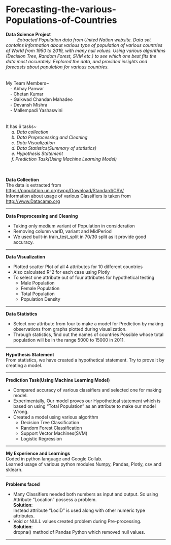# **Forecasting-the-various-Populations-of-Countries**
**Data Science Project** <br/>
&emsp; &emsp; _Extracted Population data from United Nation website. Data set contains information about various type of population of various countries of World from 1950 to 2019, with many null values. Using various algorithms (Decision Tree, Random Forest, SVM etc.) to see which one best fits the data most accurately. Explored the data, and provided insights and forecasts about population for various countries._<br/> <br/> <br/>
My Team Members~<br/>
&emsp;- Abhay Panwar<br/>
&emsp;- Chetan Kumar<br/>
&emsp;- Gaikwad Chandan Mahadeo<br/>
&emsp;- Devansh Mishra<br/>
&emsp;- Mallempadi Yashaswini<br/>
<br/>
<br/>
It has 6 tasks~<br/>
  &emsp; _a. Data collection <br/>
  &emsp; b. Data Preprocessing and Cleaning <br/>
  &emsp; c. Data Visualization<br/>
  &emsp; d. Data Statistics(Summary of statistics)<br/>
  &emsp; e. Hypothesis Statement<br/>
  &emsp; f. Prediction Task(Using Machine Learning Model)_<br/>
<br/>
<br/>

**Data Collection**
<br/>
The data is extracted from https://population.un.org/wpp/Download/Standard/CSV/ <br/>
Information about usage of various Classifiers is taken from http://www.Datacamp.org <br/>
- - - -

**Data Preprocessing and Cleaning** <br/>

- Taking only medium variant of Population in consideration<br/>
- Removing column varID, variant and MidPeriod<br/>
- We used built-in train_test_split in 70/30 split as it provide good accuracy.<br/>
- - - -

**Data Visualization** <br/>
- Plotted scatter Plot of all 4 attributes for 10 different countries<br/>
- Also calculated R^2 for each case using Plotly<br/>
- To select one attribute out of four attributes for hypothetical testing<br/> 
  - Male Population<br/> 
  - Female Population<br/> 
  - Total Population<br/>
  - Population Density<br/>
- - - -

**Data Statistics** <br/>
- Select one attribute from four to make a model for Prediction by making observations from graphs plotted during visualization.<br/>
- Through statistics, find out the names of countries Possible whose total population will be in the range 5000 to 15000 in 2011.<br/>
- - - -

**Hypothesis Statement**
<br/>
From statistics, we have created a hypothetical statement. Try to prove it by creating a model.<br/>
- - - -

**Prediction Task(Using Machine Learning Model)**
<br/>
- Compared accuracy of various classifiers and selected one for making model.
- Experimentally, Our model proves our Hypothetical statement which is based on using “Total Population” as an attribute to make our model Wrong.<br/>
- Created a model using various algorithm<br/>
  - Decision Tree Classification<br/>
  - Random Forest Classification<br/>
  - Support Vector Machines(SVM)
  - Logistic Regression<br/>

- - - -
**My Experience and Learnings**<br/>
Coded in python language and Google Collab.<br/>
Learned usage of various python modules Numpy, Pandas, Plotly, csv and sklearn.<br/>
- - - -
**Problems faced**<br/>
- Many Classifiers needed both numbers as input and output. So using Attribute “Location” possess a problem.<br/> **Solution**:<br/> Instead attribute “LocID” is used along with other numeric type attributes.<br/>
- Void or NULL values created problem during Pre-processing.<br/> **Solution**:<br/> dropna() method of Pandas Python which removed null values.<br/>
- - - -

